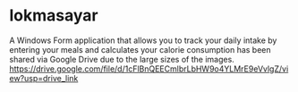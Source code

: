 # lokmasayar
A Windows Form application that allows you to track your daily intake by entering your meals and calculates your calorie consumption has been shared via Google Drive due to the large sizes of the images.
https://drive.google.com/file/d/1cFlBnQEECmlbrLbHW9o4YLMrE9eVvlgZ/view?usp=drive_link 
